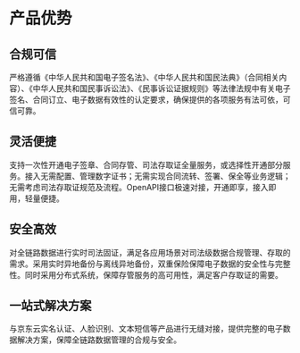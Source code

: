 # 产品优势

## 合规可信

严格遵循《中华人民共和国电子签名法》、《中华人民共和国民法典》（合同相关内容）、《中华人民共和国民事诉讼法》、《民事诉讼证据规则》等法律法规中有关电子签名、合同订立、电子数据有效性的认定要求，确保提供的各项服务有法可依，可信可靠。

## 灵活便捷

支持一次性开通电子签章、合同存管、司法存取证全量服务，或选择性开通部分服务。接入无需配置、管理数字证书；无需实现合同流转、签署、保全等业务逻辑；无需考虑司法存取证规范及流程。OpenAPI接口极速对接，开通即享，接入即用，轻量便捷。

## 安全高效

对全链路数据进行实时司法固证，满足各应用场景对司法级数据合规管理、存取的需求。采用实时异地备份与离线异地备份，双重保险保障电子数据的安全性与完整性。同时采用分布式系统，保障存管服务的高可用性，满足客户存取证的需要。

## 一站式解决方案

与京东云实名认证、人脸识别、文本短信等产品进行无缝对接，提供完整的电子数据解决方案，保障全链路数据管理的合规与安全。
